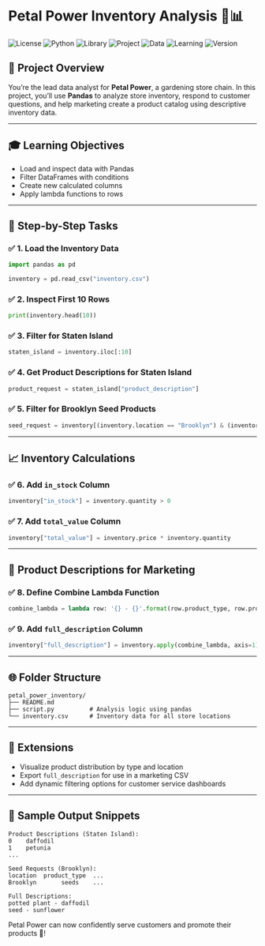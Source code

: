 # Petal Power Inventory Analysis 🌿📊
![License](https://img.shields.io/badge/license-MIT-blue)
![Python](https://img.shields.io/badge/made%20with-Python-3776AB)
![Library](https://img.shields.io/badge/Pandas-enabled-orange)
![Project](https://img.shields.io/badge/Analysis-Inventory%20Management-lightblue)
![Data](https://img.shields.io/badge/Data-inventory.csv-yellowgreen)
![Learning](https://img.shields.io/badge/Level-Intermediate-brightgreen)
![Version](https://img.shields.io/badge/version-1.0-green)

## 📅 Project Overview
You’re the lead data analyst for **Petal Power**, a gardening store chain. In this project, you’ll use **Pandas** to analyze store inventory, respond to customer questions, and help marketing create a product catalog using descriptive inventory data.

---

## 🎓 Learning Objectives
- Load and inspect data with Pandas
- Filter DataFrames with conditions
- Create new calculated columns
- Apply lambda functions to rows

---

## 🔹 Step-by-Step Tasks

### ✅ 1. Load the Inventory Data
```python
import pandas as pd

inventory = pd.read_csv("inventory.csv")
```

### ✅ 2. Inspect First 10 Rows
```python
print(inventory.head(10))
```

### ✅ 3. Filter for Staten Island
```python
staten_island = inventory.iloc[:10]
```

### ✅ 4. Get Product Descriptions for Staten Island
```python
product_request = staten_island["product_description"]
```

### ✅ 5. Filter for Brooklyn Seed Products
```python
seed_request = inventory[(inventory.location == "Brooklyn") & (inventory.product_type == "seeds")]
```

---

## 📈 Inventory Calculations

### ✅ 6. Add `in_stock` Column
```python
inventory["in_stock"] = inventory.quantity > 0
```

### ✅ 7. Add `total_value` Column
```python
inventory["total_value"] = inventory.price * inventory.quantity
```

---

## 🌿 Product Descriptions for Marketing

### ✅ 8. Define Combine Lambda Function
```python
combine_lambda = lambda row: '{} - {}'.format(row.product_type, row.product_description)
```

### ✅ 9. Add `full_description` Column
```python
inventory["full_description"] = inventory.apply(combine_lambda, axis=1)
```

---

## 🌐 Folder Structure
```plaintext
petal_power_inventory/
├── README.md
├── script.py          # Analysis logic using pandas
└── inventory.csv      # Inventory data for all store locations
```

---

## 🚀 Extensions
- Visualize product distribution by type and location
- Export `full_description` for use in a marketing CSV
- Add dynamic filtering options for customer service dashboards

---

## 📄 Sample Output Snippets
```
Product Descriptions (Staten Island):
0    daffodil
1    petunia
...

Seed Requests (Brooklyn):
location  product_type  ...
Brooklyn       seeds    ...

Full Descriptions:
potted plant - daffodil
seed - sunflower
```

Petal Power can now confidently serve customers and promote their products 🌺!

